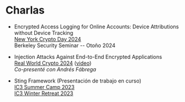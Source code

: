 # Charlas
- Encrypted Access Logging for Online Accounts: Device Attributions without Device Tracking\
[New York Crypto Day 2024](https://nycryptoday.wordpress.com/2024/09/)\
Berkeley Security Seminar -- Otoño 2024

- Injection Attacks Against End-to-End Encrypted Applications\
[Real World Crypto 2024](https://rwc.iacr.org/2024/)
([video](https://www.youtube.com/watch?v=-M-E3uDS0t8))\
_Co-presenté con Andrés Fábrega_

- Sting Framework (Presentación de trabajo en curso)\
[IC3 Summer Camp 2023](https://www.initc3.org/events/2023-06-12-ic3-blockchain-camp-2023)\
[IC3 Winter Retreat 2023](https://www.initc3.org/events/2023-01-15-ic3-winter-retreat-2023)
